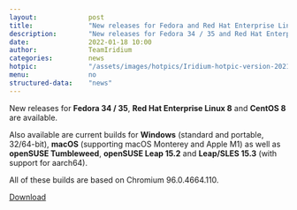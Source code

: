 ```yaml
---
layout: 			post
title:  			"New releases for Fedora and Red Hat Enterprise Linux"
description: 		"New releases for Fedora 34 / 35 and Red Hat Enterprise Linux 8 / CentOS 8 are available now, as well as builds for Windows, macOS and openSUSE."
date:	 			2022-01-18 10:00
author:				TeamIridium
categories:			news
hotpic:				"/assets/images/hotpics/Iridium-hotpic-version-2021-12-fedora-rhel.png"
menu: 				no
structured-data:	"news"
---
```

New releases for **Fedora 34 / 35**, **Red Hat Enterprise Linux 8** and **CentOS 8** are available.

Also available are current builds for **Windows** (standard and portable, 32/64-bit), **macOS** (supporting macOS Monterey and Apple M1) as well as 
**openSUSE Tumbleweed**, **openSUSE Leap 15.2** and **Leap/SLES 15.3** (with support for aarch64).   

All of these builds are based on Chromium 96.0.4664.110.   

<a href="/downloads/" class="button download" title="download Iridium Browser">Download</a>